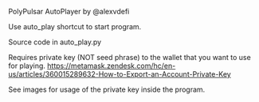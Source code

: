 PolyPulsar AutoPlayer by @alexvdefi

Use auto_play shortcut to start program.

Source code in auto_play.py

Requires private key (NOT seed phrase) to the wallet that you want to use for playing.
https://metamask.zendesk.com/hc/en-us/articles/360015289632-How-to-Export-an-Account-Private-Key

See images for usage of the private key inside the program.
